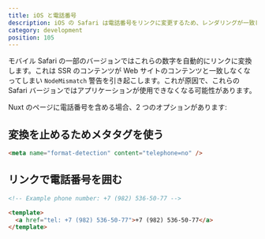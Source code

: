 ```yaml
---
title: iOS と電話番号
description: iOS の Safari は電話番号をリンクに変更するため、レンダリングが一致しなくなる可能性があります
category: development
position: 105
---
```


モバイル Safari の一部のバージョンではこれらの数字を自動的にリンクに変換します。これは SSR のコンテンツが Web サイトのコンテンツと一致しなくなってしまい `NodeMismatch` 警告を引き起こします。これが原因で、これらの Safari バージョンではアプリケーションが使用できなくなる可能性があります。

Nuxt のページに電話番号を含める場合、2 つのオプションがあります:

## 変換を止めるためメタタグを使う

```html
<meta name="format-detection" content="telephone=no" />
```

## リンクで電話番号を囲む

```html
<!-- Example phone number: +7 (982) 536-50-77 -->

<template>
  <a href="tel: +7 (982) 536-50-77">+7 (982) 536-50-77</a>
</template>
```
